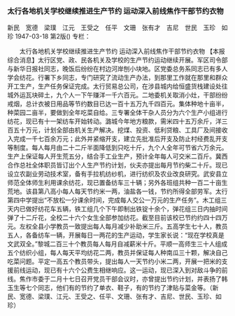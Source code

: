 ### 太行各地机关学校继续推进生产节约  运动深入前线焦作干部节约衣物
新民　宽德　梁璞　江元　王受之　任平　文珊　张有才　吉尼　世民　玉珍　如珍
1947-03-18
第2版()
专栏：

　　太行各地机关学校继续推进生产节约
    运动深入前线焦作干部节约衣物
    【本报综合消息】太行区党、政、民各机关及学校的生产节约运动继续开展。军区司令部与新华日报社同志，晚饭后纷纷在村边河岸刨小块地。区党委总务系同志已有多人学会纺花。行署下乡同志，专门研究了流动生产办法，到那里工作就在那里和群众开工生产，生产任务保证完成。太行贸易总公司，在涉县城内给恒盛货栈建设处往城外运瓦块碎土，九个人一下午赚洋一千六百元。二地委机关取消小灶，干部纷纷戒烟，总计衣被日用品等节约数目已达一百十五万九千四百元。集体种地十亩半，种菜园二亩半，要做到全年吃菜自给。三专署全体干杂人员分为六个生产小组进行纺花，现已有十一架纺车开始转动。潞城今年地方粮款，需米四十五万余斤，洋三百五十万元，计划全部由机关生产解决。挖煤、投资、低利贷粮、工具厂及间接收入完成一千七百余万元；此外并紧缩开支，建立先批准后开支及防止村经费乱开支等制度。每人每月由二十二斤半面降低到只吃十斤，九个人全年可节省六万余元。生产上保证每人开生荒五分，结合手工业生产，预计全年每人可交米二百斤。冀西合作总社全体职员皆订出个人生产节约计划，伙夫亦提出每月节约柴二十斤。现已设立农副业劳动技术室，备有手拉机纺纱机，进行纺织及农业改良研究。武安县立师范全体师生利用课余纺花，现已置备纺车三十辆；另外各班组共种一百二十亩生荒地。该县第八高小每人每天节约米一两，油盐各一钱，节约所得全部劳军。太行第四中学提出“不放松一分课余时间，完成每人交公一万元的生产任务”。木工组三天内已做好纺花车五辆，铁工组几个下午即制出铁锭十余个，弹花组三日内抽时间弹了十二斤花，全校二十六个女生全部参加纺花。截至目前该校已节约约四十四万元。左权全县小学教员一致提出每人每月减少补助米三斤。五高学生七十人，教员五人，各备纺车一辆，开展每日一两花的生产运动，学生家长说：“现在学校真是文武双全。”黎城二百三十个教员每人每月自减薪米十斤。平顺一高师生三十人组成五个纺织小组，每人每天平均纺花二两，教员并保证每人种南瓜三十颗，解决自己吃菜问题。平定一高五个教员带头，提出每人一天节约小米二两，开展一把米的支援前线运动，现已有十六个公费生相继响应。这一运动，现已深入到对敌斗争的前线。焦作市委于二月十七日召开党员干部会议时，亦曾提出节约计划，并表扬了韩玉生等七个同志，他们有的节约了单衣、鞋子，有的节约了津贴与菜金等。（新民、宽德、梁璞、江元、王受之、任平、文珊、张有才、吉尼、世民、玉珍、如珍）
